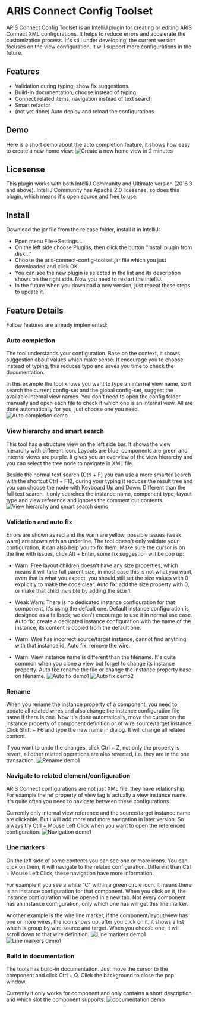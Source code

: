 ARIS Connect Config Toolset
===================
ARIS Connect Config Toolset is an IntelliJ plugin for creating or editing ARIS Connect XML configurations. It helps to reduce errors and accelerate the customization process. It's still under developing, the current version focuses on the view configuration, it will support more configurations in the future.

Features
-------------
- Validation during typing, show fix suggestions.
- Build-in documentation, choose instead of typing
- Connect related items, navigation instead of text search
- Smart refactor
- (not yet done) Auto deploy and reload the configurations

Demo
-------------
Here is a short demo about the auto completion feature, it shows how easy to create a new home view:
![Create a new home view in 2 minutes](https://raw.githubusercontent.com/helloyide/aris-connect-config-toolset/master/gifs/demo_with_loop.gif)

Licesense
-------------
This plugin works with both IntelliJ Community and Ultimate version (2016.3 and above). IntelliJ Community has Apache 2.0 licesense, so does this plugin, which means it's open source and free to use.

Install
-------------
Download the jar file from the release folder, install it in IntelliJ:
- Ppen menu File->Settings...
- On the left side choose Plugins, then click the button "Install plugin from disk..."
- Choose the aris-connect-config-toolset.jar file which you just downloaded and click OK. 
- You can see the new plugin is selected in the list and its description shows on the right side. Now you need to restart the IntelliJ. 
- In the future when you download a new version, just repeat these steps to update it.

Feature Details
-------------
Follow features are already implemented:
### Auto completion
The tool understands your configuration. Base on the context, it shows suggestion about values which make sense. It encourage you to choose instead of typing, this reduces typo and saves you time to check the documentation.

In this example the tool knows you want to type an internal view name, so it search the current config-set and the global config-set, suggest the available internal view names. You don't need to open the config folder manually and open each file to check if which one is an internal view. All are done automatically for you, just choose one you need.
![Auto completion demo](https://raw.githubusercontent.com/helloyide/aris-connect-config-toolset/master/gifs/view_ref.gif)

### View hierarchy and smart search
This tool has a structure view on the left side bar. It shows the view hierarchy with different icon. Layouts are blue, components are green and internal views are purple. It gives you an overview of the view hierarchy and you can select the tree node to navigate in XML file.

Beside the normal text search (Ctrl + F) you can use a more smarter search with the shortcut Ctrl + F12, during your typing it reduces the result tree and you can choose the node with Keyboard Up and Down. Different than the full text search, it only searches the instance name, component type, layout type and view reference and ignores the comment out contents.
![View hierarchy and smart search demo](https://raw.githubusercontent.com/helloyide/aris-connect-config-toolset/master/gifs/view_hierarchy.gif)

### Validation and auto fix
Errors are shown as red and the warn are yellow, possible issues (weak warn) are shown with an underline.
The tool doesn't only validate your configuration, it can also help you to fix them. Make sure the cursor is on the line with issues, click Alt + Enter, some fix suggestion will be pop up:

- Warn: Free layout children doesn't have any size properties, which means it will take full parent size, in most case this is not what you want, even that is what you expect, you should still set the size values with 0 explicitly to make the code clear. Auto fix: add the size property with 0, or make that child invisible by adding the size 1.

- Weak Warn: There is no dedicated instance configuration for that component, it's using the default one. Default instance configuration is designed as a fallback, we don't encourage to use it in normal use case. Auto fix: create a dedicated instance configuration with the name of the instance, its content is copied from the default one.

- Warn: Wire has incorrect source/target instance, cannot find anything with that instance id. Auto fix: remove the wire.

- Warn: View instance name is different than the filename. It's quite common when you clone a view but forget to change its instance property. Auto fix: rename the file or change the instance property base on filename.
![Auto fix demo1](https://raw.githubusercontent.com/helloyide/aris-connect-config-toolset/master/gifs/free_layout_children_size.gif)
![Auto fix demo2](https://raw.githubusercontent.com/helloyide/aris-connect-config-toolset/master/gifs/view_instance_and_file_name.gif)

### Rename
When you rename the instance property of a component, you need to update all related wires and also change the instance configuration file name if there is one. Now it's done automatically, move the cursor on the instance property of component definition or of wire source/target instance. Click Shift + F6 and type the new name in dialog. It will change all related content. 

If you want to undo the changes, click Ctrl + Z, not only the property is revert, all other related operations are also reverted, i.e. they are in the one transaction.
![Rename demo1](https://raw.githubusercontent.com/helloyide/aris-connect-config-toolset/master/gifs/instance_refactor.gif)

### Navigate to related element/configuration
ARIS Connect configurations are not just XML file, they have relationship. For example the ref property of view tag is actually a view instance name. It's quite often you need to navigate between these configurations.

Currently only internal view reference and the source/target instance name are clickable. But I will add more and more navigation in later version. So always try Ctrl + Mouse Left Click when you want to open the referenced configuration.
![Navigation demo1](https://raw.githubusercontent.com/helloyide/aris-connect-config-toolset/master/gifs/instance_wire_navigation.gif)

### Line markers
On the left side of some contents you can see one or more icons. You can click on them, it will navigate to the related configuration. Different than Ctrl + Mouse Left Click, these navigation have more information.

For example if you see a white "C" within a green circle icon, it means there is an instance configuration for that component. When you click on it, the instance configuration will be opened in a new tab. Not every component has an instance configuration, only which one has will get this line marker.

Another example is the wire line marker, if the component/layout/view has one or more wires, the icon shows up, after you click on it, it shows a list which is group by wire source and target. When you choose one, it will scroll down to that wire definition.
![Line markers demo1](https://raw.githubusercontent.com/helloyide/aris-connect-config-toolset/master/gifs/wire_line_marker.gif)
![Line markers demo1](https://raw.githubusercontent.com/helloyide/aris-connect-config-toolset/master/gifs/instance_config.gif)

### Build in documentation
The tools has build-in documentation. Just move the cursor to the component and click Ctrl + Q. Click the background to close the pop window.

Currently it only works for component and only contains a short description and which slot the component supports. 
![documentation demo](https://raw.githubusercontent.com/helloyide/aris-connect-config-toolset/master/gifs/component_document.gif)
